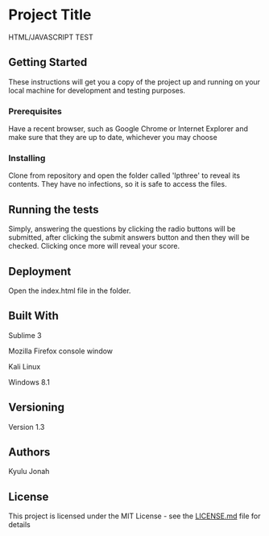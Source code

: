 # Project Title

 HTML/JAVASCRIPT TEST

## Getting Started

 These instructions will get you a copy of the project up and running on your local machine for development and testing purposes. 

### Prerequisites

 Have a recent browser, such as Google Chrome or Internet Explorer and make sure that they are up to date, whichever you may choose


### Installing

 Clone from repository and open the folder called 'Ipthree' to reveal its contents. They have no infections, so it is safe to access the files.

## Running the tests

 Simply, answering the questions by clicking the radio buttons will be submitted, after clicking the submit answers button and then they will be checked. Clicking once more will reveal your score.


## Deployment

Open the index.html file in the folder.

## Built With

 Sublime 3

 Mozilla Firefox console window

 Kali Linux

 Windows 8.1



## Versioning

Version 1.3

## Authors

Kyulu Jonah

## License

This project is licensed under the MIT License - see the [LICENSE.md](LICENSE.md) file for details


